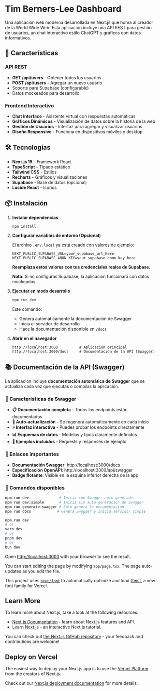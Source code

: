 # Tim Berners-Lee Dashboard

Una aplicación web moderna desarrollada en Next.js que honra al creador de la World Wide Web. Esta aplicación incluye una API REST para gestión de usuarios, un chat interactivo estilo ChatGPT y gráficos con datos informativos.

## 🚀 Características

### API REST
- **GET /api/users** - Obtener todos los usuarios
- **POST /api/users** - Agregar un nuevo usuario
- Soporte para Supabase (configurable)
- Datos mockeados para desarrollo

### Frontend Interactivo
- **Chat Interface** - Asistente virtual con respuestas automáticas
- **Gráficos Dinámicos** - Visualización de datos sobre la historia de la web
- **Gestión de Usuarios** - Interfaz para agregar y visualizar usuarios
- **Diseño Responsive** - Funciona en dispositivos móviles y desktop

## 🛠️ Tecnologías

- **Next.js 15** - Framework React
- **TypeScript** - Tipado estático
- **Tailwind CSS** - Estilos
- **Recharts** - Gráficos y visualizaciones
- **Supabase** - Base de datos (opcional)
- **Lucide React** - Iconos

## 📦 Instalación

1. **Instalar dependencias**
   ```bash
   npm install
   ```

2. **Configurar variables de entorno (Opcional)**
   
   El archivo `.env.local` ya está creado con valores de ejemplo:
   ```env
   NEXT_PUBLIC_SUPABASE_URL=your_supabase_url_here
   NEXT_PUBLIC_SUPABASE_ANON_KEY=your_supabase_anon_key_here
   ```
   
   **Reemplaza estos valores con tus credenciales reales de Supabase.**
   
   **Nota:** Si no configuras Supabase, la aplicación funcionará con datos mockeados.

3. **Ejecutar en modo desarrollo**
   ```bash
   npm run dev
   ```
   
   Este comando:
   - Genera automáticamente la documentación de Swagger
   - Inicia el servidor de desarrollo
   - Hace la documentación disponible en `/docs`

4. **Abrir en el navegador**
   ```
   http://localhost:3000          # Aplicación principal
   http://localhost:3000/docs     # Documentación de la API (Swagger)
   ```

## 📚 Documentación de la API (Swagger)

La aplicación incluye **documentación automática de Swagger** que se actualiza cada vez que ejecutas o compilas la aplicación.

### 🚀 Características de Swagger

- **📋 Documentación completa** - Todos los endpoints están documentados
- **🔄 Auto-actualización** - Se regenera automáticamente en cada inicio
- **⚡ Interfaz interactiva** - Puedes probar los endpoints directamente
- **📊 Esquemas de datos** - Modelos y tipos claramente definidos
- **🎯 Ejemplos incluidos** - Requests y responses de ejemplo

### 🔗 Enlaces importantes

- **Documentación Swagger**: http://localhost:3000/docs
- **Especificación OpenAPI**: http://localhost:3000/api/swagger
- **Badge flotante**: Visible en la esquina inferior derecha de la app

### 📝 Comandos disponibles

```bash
npm run dev              # Inicia con Swagger auto-generado
npm run dev:simple       # Inicia sin auto-generación de Swagger
npm run generate-swagger # Solo genera la documentación
npm run docs            # Genera Swagger y inicia servidor simple
```

```bash
npm run dev
# or
yarn dev
# or
pnpm dev
# or
bun dev
```

Open [http://localhost:3000](http://localhost:3000) with your browser to see the result.

You can start editing the page by modifying `app/page.tsx`. The page auto-updates as you edit the file.

This project uses [`next/font`](https://nextjs.org/docs/app/building-your-application/optimizing/fonts) to automatically optimize and load [Geist](https://vercel.com/font), a new font family for Vercel.

## Learn More

To learn more about Next.js, take a look at the following resources:

- [Next.js Documentation](https://nextjs.org/docs) - learn about Next.js features and API.
- [Learn Next.js](https://nextjs.org/learn) - an interactive Next.js tutorial.

You can check out [the Next.js GitHub repository](https://github.com/vercel/next.js) - your feedback and contributions are welcome!

## Deploy on Vercel

The easiest way to deploy your Next.js app is to use the [Vercel Platform](https://vercel.com/new?utm_medium=default-template&filter=next.js&utm_source=create-next-app&utm_campaign=create-next-app-readme) from the creators of Next.js.

Check out our [Next.js deployment documentation](https://nextjs.org/docs/app/building-your-application/deploying) for more details.
